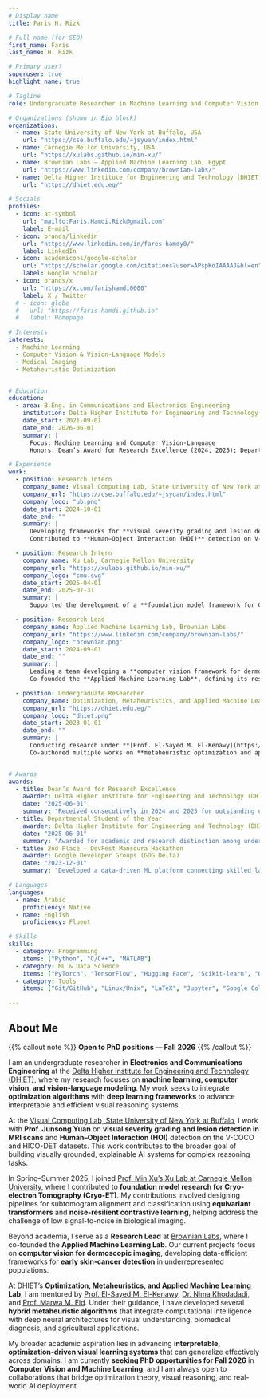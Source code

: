 ```yaml
---
# Display name
title: Faris H. Rizk

# Full name (for SEO)
first_name: Faris
last_name: H. Rizk

# Primary user?
superuser: true
highlight_name: true

# Tagline
role: Undergraduate Researcher in Machine Learning and Computer Vision

# Organizations (shown in Bio block)
organizations:
  - name: State University of New York at Buffalo, USA
    url: "https://cse.buffalo.edu/~jsyuan/index.html"
  - name: Carnegie Mellon University, USA
    url: "https://xulabs.github.io/min-xu/"
  - name: Brownian Labs — Applied Machine Learning Lab, Egypt
    url: "https://www.linkedin.com/company/brownian-labs/"
  - name: Delta Higher Institute for Engineering and Technology (DHIET), Egypt
    url: "https://dhiet.edu.eg/"

# Socials
profiles:
  - icon: at-symbol
    url: "mailto:Faris.Hamdi.Rizk@gmail.com"
    label: E-mail
  - icon: brands/linkedin
    url: "https://www.linkedin.com/in/fares-hamdy0/"
    label: LinkedIn
  - icon: academicons/google-scholar
    url: "https://scholar.google.com/citations?user=APspKoIAAAAJ&hl=en"
    label: Google Scholar
  - icon: brands/x
    url: "https://x.com/farishamdi0000"
    label: X / Twitter
  # - icon: globe
  #   url: "https://faris-hamdi.github.io"
  #   label: Homepage

# Interests
interests:
  - Machine Learning
  - Computer Vision & Vision-Language Models
  - Medical Imaging
  - Metaheuristic Optimization


# Education
education:
  - area: B.Eng. in Communications and Electronics Engineering
    institution: Delta Higher Institute for Engineering and Technology (DHIET)
    date_start: 2021-09-01
    date_end: 2026-06-01
    summary: |
      Focus: Machine Learning and Computer Vision-Language  
      Honors: Dean’s Award for Research Excellence (2024, 2025); Departmental Student of the Year (2025)

# Experience
work:
  - position: Research Intern
    company_name: Visual Computing Lab, State University of New York at Buffalo
    company_url: "https://cse.buffalo.edu/~jsyuan/index.html"
    company_logo: "ub.png"
    date_start: 2024-10-01
    date_end: ""
    summary: |
      Developing frameworks for **visual severity grading and lesion detection in MRI scans** (SPIDER, BraTS, and Retina MNIST datasets).  
      Contributed to **Human–Object Interaction (HOI)** detection on V-COCO and HICO-DET by curating a basketball-specific dataset and analyzing the QPIC transformer approach.

  - position: Research Intern
    company_name: Xu Lab, Carnegie Mellon University
    company_url: "https://xulabs.github.io/min-xu/"
    company_logo: "cmu.svg"
    date_start: 2025-04-01
    date_end: 2025-07-31
    summary: |
      Supported the development of a **foundation model framework for Cryo-electron Tomography (Cryo-ET)** subtomogram alignment and protein classification using **equivariant transformers** and **contrastive learning** for low signal-to-noise conditions.

  - position: Research Lead
    company_name: Applied Machine Learning Lab, Brownian Labs
    company_url: "https://www.linkedin.com/company/brownian-labs/"
    company_logo: "brownian.png"
    date_start: 2024-09-01
    date_end: ""
    summary: |
      Leading a team developing a **computer vision framework for dermoscopic image analysis** to improve early skin-cancer detection in underrepresented populations.  
      Co-founded the **Applied Machine Learning Lab**, defining its research roadmap and fostering AI research collaborations through the Brownian Labs Think Tank.

  - position: Undergraduate Researcher
    company_name: Optimization, Metaheuristics, and Applied Machine Learning Lab, DHIET
    company_url: "https://dhiet.edu.eg/"
    company_logo: "dhiet.png"
    date_start: 2023-01-01
    date_end: ""
    summary: |
      Conducting research under **[Prof. El-Sayed M. El-Kenawy](https://scholar.google.com/citations?user=fA25haEAAAAJ&hl=en)** (Senior Member, IEEE), **[Dr. Nima Khodadadi](https://nimakhodadadi.com/)** (UC Berkeley), and **[Prof. Marwa M. Eid](https://scholar.google.com/citations?user=OV-YIEAAAAAJ&hl=en)** (Senior Member, IEEE).  
      Co-authored multiple works on **metaheuristic optimization and applied machine learning**, including the development of **DBSMOA**, **Ocotillo Optimization–guided deep learning**, and **hybrid DTO–PRS** models for biomedical and agricultural applications.


# Awards
awards:
  - title: Dean’s Award for Research Excellence
    awarder: Delta Higher Institute for Engineering and Technology (DHIET)
    date: "2025-06-01"
    summary: "Received consecutively in 2024 and 2025 for outstanding undergraduate research performance."
  - title: Departmental Student of the Year
    awarder: Delta Higher Institute for Engineering and Technology (DHIET)
    date: "2025-06-01"
    summary: "Awarded for academic and research distinction among undergraduate students."
  - title: 2nd Place — DevFest Mansoura Hackathon
    awarder: Google Developer Groups (GDG Delta)
    date: "2023-12-01"
    summary: "Developed a data-driven ML platform connecting skilled laborers with clients; led UX and model integration."

# Languages
languages:
  - name: Arabic
    proficiency: Native
  - name: English
    proficiency: Fluent

# Skills
skills:
  - category: Programming
    items: ["Python", "C/C++", "MATLAB"]
  - category: ML & Data Science
    items: ["PyTorch", "TensorFlow", "Hugging Face", "Scikit-learn", "OpenCV"]
  - category: Tools
    items: ["Git/GitHub", "Linux/Unix", "LaTeX", "Jupyter", "Google Colab"]

---
```

## About Me

{{% callout note %}}
**Open to PhD positions — Fall 2026**
{{% /callout %}}

I am an undergraduate researcher in **Electronics and Communications Engineering** at the [Delta Higher Institute for Engineering and Technology (DHIET)](https://dhiet.edu.eg/), where my research focuses on **machine learning, computer vision, and vision-language modeling**. My work seeks to integrate **optimization algorithms** with **deep learning frameworks** to advance interpretable and efficient visual reasoning systems.

At the [Visual Computing Lab, State University of New York at Buffalo](https://cse.buffalo.edu/~jsyuan/index.html), I work with **Prof. Junsong Yuan** on **visual severity grading and lesion detection in MRI scans** and **Human–Object Interaction (HOI)** detection on the V-COCO and HICO-DET datasets. This work contributes to the broader goal of building visually grounded, explainable AI systems for complex reasoning tasks.

In Spring–Summer 2025, I joined [Prof. Min Xu’s Xu Lab at Carnegie Mellon University](https://xulabs.github.io/min-xu/), where I contributed to **foundation model research for Cryo-electron Tomography (Cryo-ET)**. My contributions involved designing pipelines for subtomogram alignment and classification using **equivariant transformers** and **noise-resilient contrastive learning**, helping address the challenge of low signal-to-noise in biological imaging.

Beyond academia, I serve as a **Research Lead** at [Brownian Labs](https://www.linkedin.com/company/brownian-labs/), where I co-founded the **Applied Machine Learning Lab**. Our current projects focus on **computer vision for dermoscopic imaging**, developing data-efficient frameworks for **early skin-cancer detection** in underrepresented populations.

At DHIET’s **Optimization, Metaheuristics, and Applied Machine Learning Lab**, I am mentored by [Prof. El-Sayed M. El-Kenawy](https://scholar.google.com/citations?user=fA25haEAAAAJ&hl=en), [Dr. Nima Khodadadi](https://nimakhodadadi.com/), and [Prof. Marwa M. Eid](https://scholar.google.com/citations?user=OV-YIEAAAAAJ&hl=en). Under their guidance, I have developed several **hybrid metaheuristic algorithms** that integrate computational intelligence with deep neural architectures for visual understanding, biomedical diagnosis, and agricultural applications.

My broader academic aspiration lies in advancing **interpretable, optimization-driven visual learning systems** that can generalize effectively across domains. I am currently **seeking PhD opportunities for Fall 2026** in **Computer Vision and Machine Learning**, and I am always open to collaborations that bridge optimization theory, visual reasoning, and real-world AI deployment.


